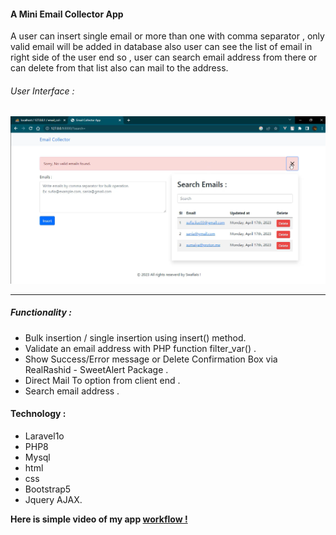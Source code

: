 #### A Mini Email Collector App
A user can insert single email or more than one with comma separator , only valid email will be added in database also user can see the list of email in right side of the user end so , user can search email address from there or can delete from that list also can   mail to the address.

###### User Interface : 

![user interface](./public/image/email_collector_app.png)
____

##### Functionality : 
- Bulk insertion / single insertion using insert() method.
- Validate an email address with PHP function filter_var() .
- Show Success/Error message or Delete Confirmation Box via RealRashid - SweetAlert Package .
- Direct Mail To option from client end .
- Search email address .

#### Technology : 
- Laravel1o  
- PHP8 
- Mysql 
- html 
- css 
- Bootstrap5 
- Jquery AJAX.


__Here is simple video of my app [workflow !](https://www.linkedin.com/posts/sufia-akter-1b4689177_development-laravelframework-laravel10-activity-7053702533889855488-Sbq8?utm_source=share&utm_medium=member_desktop)__